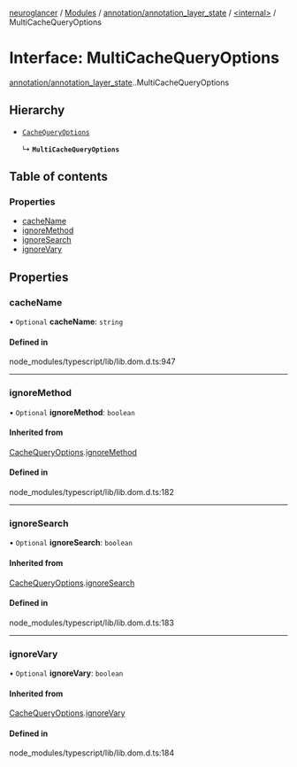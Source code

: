 [neuroglancer](../README.md) / [Modules](../modules.md) / [annotation/annotation\_layer\_state](../modules/annotation_annotation_layer_state.md) / [<internal\>](../modules/annotation_annotation_layer_state._internal_.md) / MultiCacheQueryOptions

# Interface: MultiCacheQueryOptions

[annotation/annotation_layer_state](../modules/annotation_annotation_layer_state.md).[<internal>](../modules/annotation_annotation_layer_state._internal_.md).MultiCacheQueryOptions

## Hierarchy

- [`CacheQueryOptions`](annotation_annotation_layer_state._internal_.CacheQueryOptions.md)

  ↳ **`MultiCacheQueryOptions`**

## Table of contents

### Properties

- [cacheName](annotation_annotation_layer_state._internal_.MultiCacheQueryOptions.md#cachename)
- [ignoreMethod](annotation_annotation_layer_state._internal_.MultiCacheQueryOptions.md#ignoremethod)
- [ignoreSearch](annotation_annotation_layer_state._internal_.MultiCacheQueryOptions.md#ignoresearch)
- [ignoreVary](annotation_annotation_layer_state._internal_.MultiCacheQueryOptions.md#ignorevary)

## Properties

### cacheName

• `Optional` **cacheName**: `string`

#### Defined in

node_modules/typescript/lib/lib.dom.d.ts:947

___

### ignoreMethod

• `Optional` **ignoreMethod**: `boolean`

#### Inherited from

[CacheQueryOptions](annotation_annotation_layer_state._internal_.CacheQueryOptions.md).[ignoreMethod](annotation_annotation_layer_state._internal_.CacheQueryOptions.md#ignoremethod)

#### Defined in

node_modules/typescript/lib/lib.dom.d.ts:182

___

### ignoreSearch

• `Optional` **ignoreSearch**: `boolean`

#### Inherited from

[CacheQueryOptions](annotation_annotation_layer_state._internal_.CacheQueryOptions.md).[ignoreSearch](annotation_annotation_layer_state._internal_.CacheQueryOptions.md#ignoresearch)

#### Defined in

node_modules/typescript/lib/lib.dom.d.ts:183

___

### ignoreVary

• `Optional` **ignoreVary**: `boolean`

#### Inherited from

[CacheQueryOptions](annotation_annotation_layer_state._internal_.CacheQueryOptions.md).[ignoreVary](annotation_annotation_layer_state._internal_.CacheQueryOptions.md#ignorevary)

#### Defined in

node_modules/typescript/lib/lib.dom.d.ts:184

